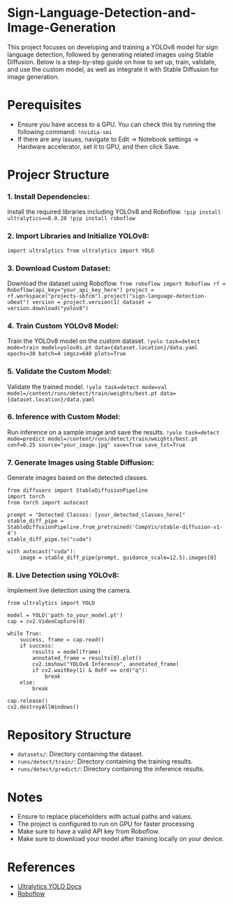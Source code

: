 # Sign-Language-Detection-and-Image-Generation
This project focuses on developing and training a YOLOv8 model for sign language detection, followed by generating related images using Stable Diffusion. Below is a step-by-step guide on how to set up, train, validate, and use the custom model, as well as integrate it with Stable Diffusion for image generation.
# Perequisites
+ Ensure you have access to a GPU. You can check this by running the following command:
`!nvidia-smi`
+ If there are any issues, navigate to Edit -> Notebook settings -> Hardware accelerator, set it to GPU, and then click Save.
# Projecr Structure
### 1. Install Dependencies:
Install the required libraries including YOLOv8 and Roboflow.
`!pip install ultralytics==8.0.20
!pip install roboflow
`
### 2. Import Libraries and Initialize YOLOv8:
`import ultralytics
from ultralytics import YOLO
`
### 3. Download Custom Dataset:
Download the dataset using Roboflow.
`from roboflow import Roboflow
rf = Roboflow(api_key="your_api_key_here")
project = rf.workspace("projects-sbfcm").project("sign-language-detection-u0eat")
version = project.version(1)
dataset = version.download("yolov8")
`
### 4. Train Custom YOLOv8 Model:
Train the YOLOv8 model on the custom dataset.
`!yolo task=detect mode=train model=yolov8s.pt data={dataset.location}/data.yaml epochs=30 batch=4 imgsz=640 plots=True
`
### 5. Validate the Custom Model:
Validate the trained model.
`!yolo task=detect mode=val model=/content/runs/detect/train/weights/best.pt data={dataset.location}/data.yaml
`
### 6. Inference with Custom Model:
Run inference on a sample image and save the results.
`!yolo task=detect mode=predict model=/content/runs/detect/train/weights/best.pt conf=0.25 source="your_image.jpg" save=True save_txt=True
`
### 7. Generate Images using Stable Diffusion:
Generate images based on the detected classes.

```from transformers import CLIPTextModel, CLIPTokenizer
from diffusers import StableDiffusionPipeline
import torch
from torch import autocast

prompt = "Detected Classes: [your_detected_classes_here]"
stable_diff_pipe = StableDiffusionPipeline.from_pretrained('CompVis/stable-diffusion-v1-4')
stable_diff_pipe.to("cuda")

with autocast("cuda"):
    image = stable_diff_pipe(prompt, guidance_scale=12.5).images[0]
```

### 8. Live Detection using YOLOv8:
Implement live detection using the camera.
``` import cv2
from ultralytics import YOLO

model = YOLO('path_to_your_model.pt')
cap = cv2.VideoCapture(0)

while True:
    success, frame = cap.read()
    if success:
        results = model(frame)
        annotated_frame = results[0].plot()
        cv2.imshow("YOLOv8 Inference", annotated_frame)
        if cv2.waitKey(1) & 0xFF == ord("q"):
            break
    else:
        break

cap.release()
cv2.destroyAllWindows()
```
# Repository Structure
+ `datasets/`: Directory containing the dataset.
+ `runs/detect/train/`: Directory containing the training results.
+ `runs/detect/predict/`: Directory containing the inference results.

# Notes
+ Ensure to replace placeholders with actual paths and values.
+ The project is configured to run on GPU for faster processing
+ Make sure to have a valid API key from Roboflow.
+ Make sure to download your model after training locally on your device.
# References
+ [Ultralytics YOLO Docs](https://docs.ultralytics.com/usage/cli/)
+ [Roboflow](https://roboflow.com/)
